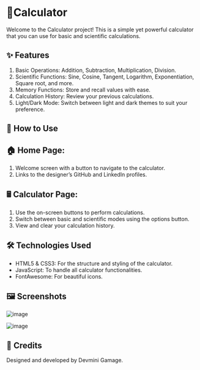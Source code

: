 # 🧮Calculator

Welcome to the Calculator project! This is a simple yet powerful calculator that you can use for basic and scientific calculations.

## ✨ Features
  
1. Basic Operations: Addition, Subtraction, Multiplication, Division.
2. Scientific Functions: Sine, Cosine, Tangent, Logarithm, Exponentiation, Square root, and more.
3. Memory Functions: Store and recall values with ease.
4. Calculation History: Review your previous calculations.
5. Light/Dark Mode: Switch between light and dark themes to suit your preference.
   
## 🚀 How to Use

## 🏠  Home Page:

1. Welcome screen with a button to navigate to the calculator.
2. Links to the designer’s GitHub and LinkedIn profiles.
   
## 🖩  Calculator Page:

1. Use the on-screen buttons to perform calculations.
2. Switch between basic and scientific modes using the options button.
3. View and clear your calculation history.
   
## 🛠 Technologies Used

- HTML5 & CSS3: For the structure and styling of the calculator.
- JavaScript: To handle all calculator functionalities.
- FontAwesome: For beautiful icons.

## 🖼️ Screenshots

![image](https://github.com/user-attachments/assets/c4962488-b804-4c06-9ddc-2debdc92e593)


![image](https://github.com/user-attachments/assets/559a9c6a-c070-4e39-aea9-0aaedb6475e6)

## 🙌 Credits
Designed and developed by Devmini Gamage.
